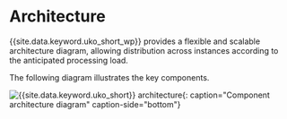 # Architecture

{{site.data.keyword.uko_short_wp}} provides a flexible and scalable architecture diagram, allowing distribution across instances according to the anticipated processing load.

The following diagram illustrates the key components.

![{{site.data.keyword.uko_short}} architecture](../images/architecture.jpg "{{site.data.keyword.uko_short}} architecture"){: caption="Component architecture diagram" caption-side="bottom"}

